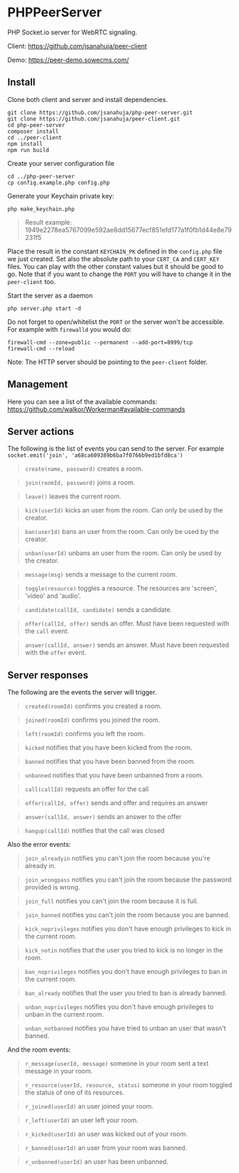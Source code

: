 # PHPPeerServer
PHP Socket.io server for WebRTC signaling.

Client: https://github.com/jsanahuja/peer-client

Demo: https://peer-demo.sowecms.com/

## Install
Clone both client and server and install dependencies.
```
git clone https://github.com/jsanahuja/php-peer-server.git
git clone https://github.com/jsanahuja/peer-client.git
cd php-peer-server 
composer install
cd ../peer-client
npm install
npm run build
```

Create your server configuration file
```
cd ../php-peer-server
cp config.example.php config.php
```
Generate your Keychain private key:
```
php make_keychain.php
```
> Result example: 1949e2278ea5767099e592ae8dd15677ecf851efd177a1f0fb1d44e8e79231f5

Place the result in the constant `KEYCHAIN_PK` defined in the `config.php` file we just created. Set also the absolute path to your `CERT_CA` and `CERT_KEY` files. You can play with the other constant values but it should be good to go. Note that if you want to change the `PORT` you will have to change it in the `peer-client` too.

Start the server as a daemon
```
php server.php start -d
```

Do not forget to open/whitelist the `PORT` or the server won't be accessible. For example with `firewalld` you would do:
```
firewall-cmd --zone=public --permanent --add-port=8999/tcp
firewall-cmd --reload
```

Note: The HTTP server should be pointing to the `peer-client` folder.

## Management

Here you can see a list of the available commands: https://github.com/walkor/Workerman#available-commands

## Server actions

The following is the list of events you can send to the server. For example `socket.emit('join', 'a68ca609389b6ba7f0766b9ed1bfd8ca')`

> `create(name, password)` creates a room.

> `join(roomId, password)` joins a room.

> `leave()` leaves the current room.

> `kick(userId)` kicks an user from the room. Can only be used by the creator.

> `ban(userId)` bans an user from the room. Can only be used by the creator.

> `unban(userId)` unbans an user from the room. Can only be used by the creator.

> `message(msg)` sends a message to the current room.

> `toggle(resource)` toggles a resource. The resources are 'screen', 'video' and 'audio'.

> `candidate(callId, candidate)` sends a candidate.

> `offer(callId, offer)` sends an offer. Must have been requested with the `call` event.

> `answer(callId, answer)` sends an answer. Must have been requested with the `offer` event.

## Server responses

The following are the events the server will trigger.

> `created(roomId)` confirms you created a room.

> `joined(roomId)` confirms you joined the room.

> `left(roomId)` confirms you left the room.

> `kicked` notifies that you have been kicked from the room.

> `banned` notifies that you have been banned from the room.

> `unbanned` notifies that you have been unbanned from a room.

> `call(callId)` requests an offer for the call

> `offer(callId, offer)` sends and offer and requires an answer

> `answer(callId, answer)` sends an answer to the offer

> `hangup(callId)` notifies that the call was closed

Also the error events:

> `join_alreadyin` notifies you can't join the room because you're already in.

> `join_wrongpass` notifies you can't join the room because the password provided is wrong.

> `join_full` notifies you can't join the room because it is full.

> `join_banned` notifies you can't join the room because you are banned.

> `kick_noprivileges` notifies you don't have enough privileges to kick in the current room.

> `kick_notin` notifies that the user you tried to kick is no longer in the room.

> `ban_noprivileges` notifies you don't have enough privileges to ban in the current room.

> `ban_already` notifies that the user you tried to ban is already banned.

> `unban_noprivileges` notifies you don't have enough privileges to unban in the current room.

> `unban_notbanned` notifies you have tried to unban an user that wasn't banned.

And the room events:

> `r_message(userId, message)` someone in your room sent a text message in your room.

> `r_resource(userId, resource, status)` someone in your room toggled the status of one of its resources.

> `r_joined(userId)` an user joined your room.

> `r_left(userId)` an user left your room.

> `r_kicked(userId)` an user was kicked out of your room.

> `r_banned(userId)` an user from your room was banned.

> `r_unbanned(userId)` an user has been unbanned.
